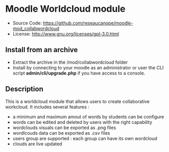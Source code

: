 # Moodle Worldcloud module
- Source Code: https://github.com/reseaucanope/moodle-mod_collabwordcloud
- License: http://www.gnu.org/licenses/gpl-3.0.html

## Install from an archive
- Extract the archive in the /mod/collabwordcloud folder
- Install by connecting to your moodle as an administrator or user the CLI script **admin/cli/upgrade.php** if you have access to a console.

## Description

This is a worldcloud module that allows users to create collaborative workcloud.
It includes several features :
- a minimum and maximum amout of words by students can be configure
- words can be edited and deleted by users with the right capability
- wordclouds visuals can be exported as .png files
- wordlcouds data can be exported as .csv files
- users group are supported : each group can have its own wordcloud
- clouds are live updated